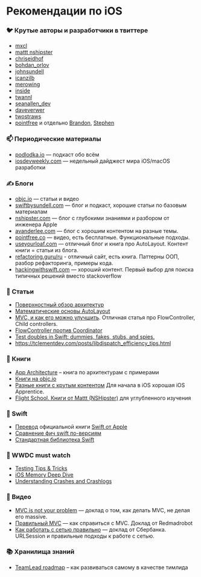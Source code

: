 # Рекомендации по iOS

### 🐦 Крутые авторы и разработчики в твиттере

- [mxcl](https://twitter.com/mxcl)
- [mattt nshipster](https://twitter.com/mattt)
- [chriseidhof](https://twitter.com/chriseidhof)
- [bohdan_orlov](https://twitter.com/bohdan_orlov)
- [johnsundell](https://twitter.com/johnsundell)
- [icanzilb](https://twitter.com/icanzilb)
- [merowing](https://twitter.com/merowing_)
- [inside](https://twitter.com/_inside)
- [twannl](https://twitter.com/twannl)
- [seanallen_dev](https://twitter.com/seanallen_dev)
- [daveverwer](https://twitter.com/daveverwer)
- [twostraws](https://twitter.com/twostraws)
- [pointfree](https://www.twitter.com/pointfreeco) и отдельно [Brandon](https://www.twitter.com/mbrandonw), [Stephen](https://www.twitter.com/stephencelis)

### 📫 Периодические материалы

- [podlodka.io](https://podlodka.io/) — подкаст обо всём
- [iosdevweekly.com](https://iosdevweekly.com/) — недельный дайджест мира iOS/macOS разработки

### ✍️ Блоги

- [objc.io](https://objc.io/) — статьи и видео
- [swiftbysundell.com](https://www.swiftbysundell.com/) — блог и подкаст, хорошие статьи по базовым материалам
- [nshipster.com](https://nshipster.com/) — блог с глубокими знаниями и разбором от инженера Apple
- [avanderlee.com](https://www.avanderlee.com/) — блог с хорошим контентом на разные темы.
- [pointfree.co](https://www.pointfree.co/) — видео, есть бесплатные. Функциональные подходы.
- [useyourloaf.com](https://useyourloaf.com/) — отличный блог и книга про AutoLayout. Контент книги = статьи из блога.
- [refactoring.guru/ru](https://refactoring.guru/ru) - отличный сайт, есть книга. Паттерны ООП, разбор рефакторинга, примеры кода.
- [hackingwithswift.com](https://www.hackingwithswift.com/) — хороший контент. Первый выбор для поиска типичных решений вместо stackoverflow

### 📰 Статьи

- [Поверхностный обзор архитектур](https://medium.com/ios-os-x-development/ios-architecture-patterns-ecba4c38de52)
- [Математические основы AutoLayout](https://habr.com/ru/company/oleg-bunin/blog/437584/)
- [MVC, и как его можно улучшить](https://rambo.codes/posts/2020-02-20-mvc-with-sugar). Отличная статья про FlowController, Child controllers.
- [FlowController против Coordinator](https://github.com/onmyway133/blog/issues/106)
- [Test doubles in Swift: dummies, fakes, stubs, and spies.](https://mokacoding.com/blog/swift-test-doubles/)
- https://tclementdev.com/posts/libdispatch_efficiency_tips.html

### 📖 Книги

- [App Architecture](https://www.objc.io/books/app-architecture/) – книга по архитектурам с примерами
- [Книги на objc.io](https://www.objc.io/books)
- [Разные книги с крутым контентом](https://store.raywenderlich.com/) Для начала в iOS хорошая iOS Apprentice.
- [Flight School. Книги от Mattt (NSHipster)](https://flight.school/) для углубленного изучения

### 🧡 Swift

- [Перевод](https://swiftbook.ru/content/docs/) официальной книги [Swift от Apple](https://developer.apple.com/swift/)
- [Сравнение фич swift по-версиям](https://www.whatsnewinswift.com/)
- [Стандартная библиотека Swift](https://developer.apple.com/documentation/swift/swift_standard_library)

### 🍏 WWDC must watch

- [Testing Tips & Tricks](https://developer.apple.com/videos/play/wwdc2018/417/)
- [iOS Memory Deep Dive](https://developer.apple.com/videos/play/wwdc2018/416/)
- [Understanding Crashes and Crashlogs](https://developer.apple.com/videos/play/wwdc2018/414/)

### 🎥 Видео

- [MVC is not your problem](https://www.youtube.com/watch?v=A1vzcxR-Ss0) — доклад о том, как делать MVC, не делая его massive.
- [Правильный MVC](https://www.youtube.com/watch?v=J8u-tIt5wo4) — как справиться с MVC. Доклад от Redmadrobot
- [Как работать с сетью правильно](https://www.youtube.com/watch?v=7HtE3Ci78nU) — доклад от Сбербанка. URLSession и правильные подходы к работе с сетью.

### 📚 Хранилища знаний

- [TeamLead roadmap](https://tlroadmap.io/) – как развиваться самому в качестве тимлида
